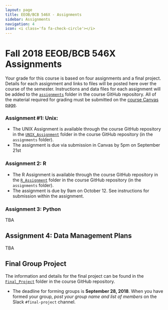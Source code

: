 ```yaml
---
layout: page
title: EEOB/BCB 546X - Assignments
sidebar: Assignments
navigation: 4
icon: <i class='fa fa-check-circle'></i> 
---
```


# Fall 2018 EEOB/BCB 546X Assignments

Your grade for this course is based on four assignments and a final project. Details for each assignment and links to files will be posted here over the course of the semester.
Instructions and data files for each assignment will be added to the [`assignments`](https://github.com/EEOB-BioData/BCB546X-Fall2018/tree/master/assignments) folder in the course
GitHub repository. 
All of the material required for grading must be submitted on the [course Canvas page](https://canvas.iastate.edu/courses/52516). 

### Assignment #1: Unix:
* The UNIX Assignment is available through the course GitHub repository in the [`UNIX_Assignment`](https://github.com/EEOB-BioData/BCB546X-Fall2018/tree/master/assignments/UNIX_Assignment) folder in the course GitHub repository (in the `assignments` folder).
* The assignment is due via submission in Canvas by 5pm on September 21st

### Assignment 2: R
* The R Assignment is available through the course GitHub repository in the [`R_Assignment`](https://github.com/EEOB-BioData/BCB546X-Fall2018/tree/master/assignments/R_Assignment) folder in the course GitHub repository (in the `assignments` folder).
* The assignment is due by 9am on October 12.  See instructions for submission within the assignment.

### Assignment 3: Python

TBA

## Assignment 4: Data Management Plans

TBA

## Final Group Project

The information and details for the final project can be found in the [`Final_Project`](https://github.com/EEOB-BioData/BCB546X-Fall2018/tree/master/assignments/Final_Project) folder in the course GitHub repository.

* The deadline for forming groups is **September 28, 2018**. When you have formed your group, _post your group name and list of members_ on the Slack `#final-project` channel. 
